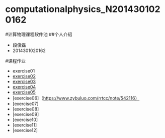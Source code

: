# computationalphysics_N2014301020162
#计算物理课程软件池
##个人介绍
- 段俊磊 
- 2014301020162

#课程作业
* exercise01
* [exercise02](https://github.com/rrtcc/computationalphysics_N2014301020162/blob/master/Exercise02/Exercise02.md)
* [exercise03](https://github.com/rrtcc/computationalphysics_N2014301020162/blob/master/Exercise03/exercise3.md)
* [exercise04](https://www.zybuluo.com/rrtcc/note/505269)
* [exercise05](https://www.zybuluo.com/rrtcc/note/533856)
* [exercise06]（https://www.zybuluo.com/rrtcc/note/542116）
* [exercise07]
* [exercise08]
* [exercise09]
* [exercise10]
* [exercise11]
* [exercise12]
